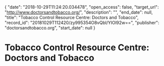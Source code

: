 {
  "date": "2018-10-29T11:24:20.034478", 
  "open_access": false, 
  "target_url": "http://www.doctorsandtobacco.org/", 
  "description": "", 
  "end_date": null, 
  "title": "Tobacco Control Resource Centre: Doctors and Tobacco", 
  "record_id": "20181029T112420/zy995354O8vQbl/YIOl92w==", 
  "publisher": "doctorsandtobacco.org", 
  "start_date": null
}

# Tobacco Control Resource Centre: Doctors and Tobacco

